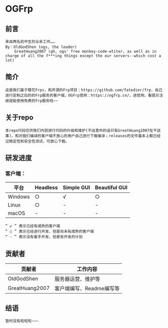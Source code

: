 # OGFrp

## 前言
    来自两名初中生的业余工作……
    By：OldGodShen (ogs, the leader)
        GreatHuang2007 (gh, ogs' free monkey-code-wtiter, as well as in charge of all the f***ing things except the our servers--which cost a lot)

## 简介
    这是我们基于樱花Frps，和开源的Frp项目：https://github.com/fatedier/frp，自己进行定制之后的的Frp服务的客户端，OGFrp官网：https://ogfrp.cn/，进官网，看提示注册就能使用免费的Frp服务啦~~

## 关于repo
    本repo代码仅供我们内部进行代码的升级和维护(不出意外的话只有GreatHuang2007在干这事)，和对我们编译的客户端不放心的用户自己进行下载编译；releases的文件基本上都已经过稳定性和安全性测试，可放心下载。

## 研发进度

### 客户端：

平台 | Headless | Simple GUI | Beautiful GUI
--- | --- | --- | ---
Windows | ○ | √ | ○
Linux | ○ | - | -
macOS | - | - | -

    “ ✔ ” 表示已经有成熟的客户端
    “ ○ ” 表示已经进行开发，但是尚未有成熟的客户端
    “ - ” 表示没有着手开发，但是有开发的计划

## 贡献者

贡献者 | 工作内容
--- | --- |
OldGodShen | 服务器运营、维护等
GreatHuang2007 | 客户端编写、Readme编写等

## 结语
    暂时没有啦啦啦~~~